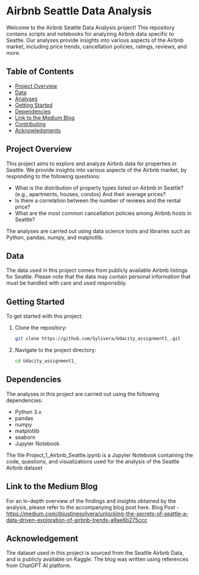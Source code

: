 # Airbnb Seattle Data Analysis

Welcome to the Airbnb Seattle Data Analysis project! This repository contains scripts and notebooks for analyzing Airbnb data specific to Seattle. Our analyses provide insights into various aspects of the Airbnb market, including price trends, cancellation policies, ratings, reviews, and more.

## Table of Contents

- [Project Overview](#project-overview)
- [Data](#data)
- [Analyses](#analyses)
- [Getting Started](#getting-started)
- [Dependencies](#dependencies)
- [Link to the Medium Blog](#Link-to-the-Medium-Blog)
- [Contributing](#contributing)
- [Acknowledgments](#acknowledgments)

## Project Overview

This project aims to explore and analyze Airbnb data for properties in Seattle. We provide insights into various aspects of the Airbnb market, by responding to the following questions:

- What is the distribution of property types listed on Airbnb in Seattle? (e.g., apartments, houses, condos) And their average prices?
- Is there a correlation between the number of reviews and the rental price?
- What are the most common cancellation policies among Airbnb hosts in Seattle?

The analyses are carried out using data science tools and libraries such as Python, pandas, numpy, and matplotlib.

## Data

The data used in this project comes from publicly available Airbnb listings for Seattle. Please note that the data may contain personal information that must be handled with care and used responsibly.

## Getting Started

To get started with this project:

1. Clone the repository:
    ```bash
    git clone https://github.com/Sylivera/Udacity_assignment1_.git
    ```
2. Navigate to the project directory:
    ```bash
    cd Udacity_assignment1_
    ```

## Dependencies

The analyses in this project are carried out using the following dependencies:

- Python 3.x
- pandas
- numpy
- matplotlib
- seaborn
- Jupyter Notebook
 

The file Project_1_Airbnb_Seattle.ipynb is a Jupyter Notebook containing the code, questions, and visualizations used for the analysis of the Seattle Airbnb dataset

## Link to the Medium Blog

For an in-depth overview of the findings and insights obtained by the analysis, please refer to the accompanying blog post here. Blog Post - https://medium.com/@justinesylivera/unlocking-the-secrets-of-seattle-a-data-driven-exploration-of-airbnb-trends-a9ae6b275ccc

## Acknowledgement
The dataset used in this project is sourced from the Seattle Airbnb Data, and is publicly available on Kaggle. The blog was written using references from ChatGPT AI platform.

